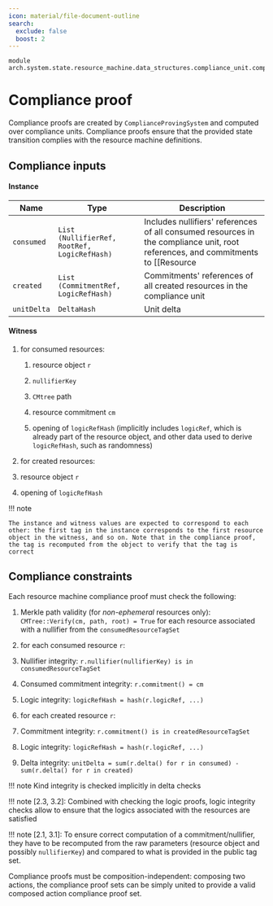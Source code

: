 ```yaml
---
icon: material/file-document-outline
search:
  exclude: false
  boost: 2
---
```


```juvix
module arch.system.state.resource_machine.data_structures.compliance_unit.compliance_proof;
```

# Compliance proof

Compliance proofs are created by `ComplianceProvingSystem` and computed over compliance units. Compliance proofs ensure that the provided state transition complies with the resource machine definitions.

## Compliance inputs

#### Instance

|Name|Type|Description|
|-|-|-|
|`consumed`|`List (NullifierRef, RootRef, LogicRefHash)`|Includes nullifiers' references of all consumed resources in the compliance unit, root references, and commitments to [[Resource | `logicRef` resource components]] (used for referencing the `logicRef` without explicitly using the component value) for consumed resources|
|`created`|`List (CommitmentRef, LogicRefHash)`|Commitments' references of all created resources in the compliance unit|
|`unitDelta`|`DeltaHash`|Unit delta|

#### Witness

1. for consumed resources:

    1. resource object `r`

    2. `nullifierKey`

    3. `CMtree` path

    4. resource commitment `cm`

    5. opening of `logicRefHash` (implicitly includes `logicRef`, which is already part of the resource object, and other data used to derive `logicRefHash`, such as randomness)

2. for created resources:

  1. resource object `r`

  2. opening of `logicRefHash`

!!! note

    The instance and witness values are expected to correspond to each other: the first tag in the instance corresponds to the first resource object in the witness, and so on. Note that in the compliance proof, the tag is recomputed from the object to verify that the tag is correct

## Compliance constraints
Each resource machine compliance proof must check the following:

1. Merkle path validity (for *non-ephemeral* resources only): `CMTree::Verify(cm, path, root) = True` for each resource associated with a nullifier from the `consumedResourceTagSet`
2. for each consumed resource `r`:

  1. Nullifier integrity: `r.nullifier(nullifierKey) is in consumedResourceTagSet`
  2. Consumed commitment integrity: `r.commitment() = cm`
  3. Logic integrity: `logicRefHash = hash(r.logicRef, ...)`

3. for each created resource `r`:

  1. Commitment integrity: `r.commitment() is in createdResourceTagSet`
  2. Logic integrity: `logicRefHash = hash(r.logicRef, ...)`
4. Delta integrity: `unitDelta = sum(r.delta() for r in consumed) - sum(r.delta() for r in created)`

!!! note
    Kind integrity is checked implicitly in delta checks

!!! note
    [2.3, 3.2]: Combined with checking the logic proofs, logic integrity checks allow to ensure that the logics associated with the resources are satisfied

!!! note
    [2.1, 3.1]: To ensure correct computation of a commitment/nullifier, they have to be recomputed from the raw parameters (resource object and possibly `nullifierKey`) and compared to what is provided in the public tag set.

Compliance proofs must be composition-independent: composing two actions, the compliance proof sets can be simply united to provide a valid composed action compliance proof set.
